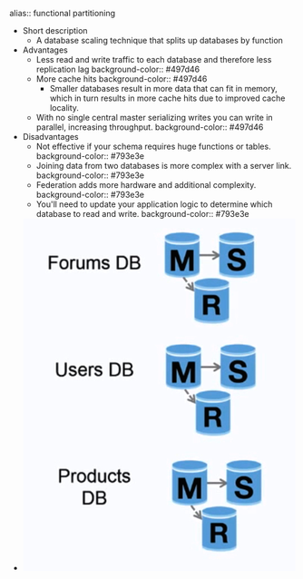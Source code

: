 alias:: functional partitioning

- Short description
	- A database scaling technique that splits up databases by function
- Advantages
	- Less read and write traffic to each database and therefore less replication lag
	  background-color:: #497d46
	- More cache hits
	  background-color:: #497d46
		- Smaller databases result in more data that can fit in memory, which in turn results in more cache hits due to improved cache locality.
	- With no single central master serializing writes you can write in parallel, increasing throughput.
	  background-color:: #497d46
- Disadvantages
	- Not effective if your schema requires huge functions or tables.
	  background-color:: #793e3e
	- Joining data from two databases is more complex with a server link.
	  background-color:: #793e3e
	- Federation adds more hardware and additional complexity.
	  background-color:: #793e3e
	- You'll need to update your application logic to determine which database to read and write.
	  background-color:: #793e3e
- ![image.png](../assets/image_1652378041482_0.png)